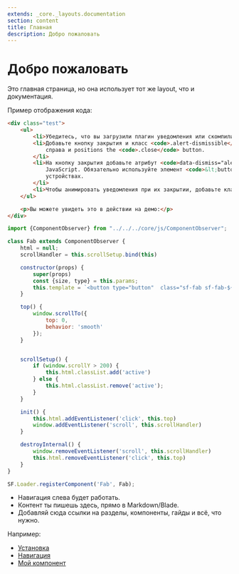 ```yaml
---
extends: _core._layouts.documentation
section: content
title: Главная
description: Добро пожаловать
---
```


# Добро пожаловать

Это главная страница, но она использует тот же layout, что и документация.

Пример отображения кода:

```html
<div class="test">
    <ul>
        <li>Убедитесь, что вы загрузили плагин уведомления или скомпилированный Bootstrap JavaScript.</li>
        <li>Добавьте кнопку закрытия и класс <code>.alert-dismissible</code>, который добавляет дополнительный отступ
            справа и positions the <code>.close</code> button.
        </li>
        <li>На кнопку закрытия добавьте атрибут <code>data-dismiss="alert"</code>, который запускает функционал
            JavaScript. Обязательно используйте элемент <code>&lt;button&gt;</code> для правильного поведения на всех
            устройствах.
        </li>
        <li>Чтобы анимировать уведомления при их закрытии, добавьте классы <code>.fade</code> и <code>.show</code>.</li>
    </ul>

    <p>Вы можете увидеть это в действии на демо:</p>
</div>
```

```js
import {ComponentObserver} from "../../../core/js/ComponentObserver";

class Fab extends ComponentObserver {
    html = null;
    scrollHandler = this.scrollSetup.bind(this)

    constructor(props) {
        super(props)
        const {size, type} = this.params;
        this.template = `<button type="button"  class="sf-fab sf-fab-${size} sf-fab-${type}"><i class="sf-icon">chevron_left</i></button>`
    }

    top() {
        window.scrollTo({
            top: 0,
            behavior: 'smooth'
        });
    }


    scrollSetup() {
        if (window.scrollY > 200) {
            this.html.classList.add('active')
        } else {
            this.html.classList.remove('active');
        }
    }

    init() {
        this.html.addEventListener('click', this.top)
        window.addEventListener('scroll', this.scrollHandler)
    }

    destroyInternal() {
        window.removeEventListener('scroll', this.scrollHandler)
        this.html.removeEventListener('click', this.top)
    }
}

SF.Loader.registerComponent('Fab', Fab);
```

- Навигация слева будет работать.
- Контент ты пишешь здесь, прямо в Markdown/Blade.
- Добавляй сюда ссылки на разделы, компоненты, гайды и всё, что нужно.

Например:

<div markdown="1" class="list-default">

- [Установка](/source/docs/ru/getting-started.md)
- [Навигация](/source/docs/ru/navigation.md)
- [Мой компонент](/docs/my-component)

</div>
